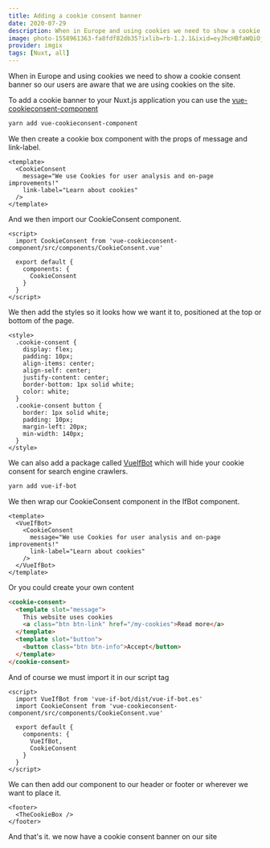 ```yaml
---
title: Adding a cookie consent banner
date: 2020-07-29
description: When in Europe and using cookies we need to show a cookie consent banner so our users are aware that we are using cookies on the site.
image: photo-1558961363-fa8fdf82db35?ixlib=rb-1.2.1&ixid=eyJhcHBfaWQiOjEyMDd9&auto=format&fit=crop
provider: imgix
tags: [Nuxt, all]
---
```


When in Europe and using cookies we need to show a cookie consent banner so our users are aware that we are using cookies on the site.

To add a cookie banner to your Nuxt.js application you can use the [vue-cookieconsent-component](https://github.com/EvodiaAut/vue-cookieconsent-component)

```bash
yarn add vue-cookieconsent-component
```

We then create a cookie box component with the props of message and link-label.

```html{}[CookieBox.vue]
<template>
  <CookieConsent
    message="We use Cookies for user analysis and on-page improvements!"
    link-label="Learn about cookies"
  />
</template>
```

And we then import our CookieConsent component.

```html{}[CookieBox.vue]
<script>
  import CookieConsent from 'vue-cookieconsent-component/src/components/CookieConsent.vue'

  export default {
    components: {
      CookieConsent
    }
  }
</script>
```

We then add the styles so it looks how we want it to, positioned at the top or bottom of the page.

```html{}[CookieBox.vue]
<style>
  .cookie-consent {
    display: flex;
    padding: 10px;
    align-items: center;
    align-self: center;
    justify-content: center;
    border-bottom: 1px solid white;
    color: white;
  }
  .cookie-consent button {
    border: 1px solid white;
    padding: 10px;
    margin-left: 20px;
    min-width: 140px;
  }
</style>
```

We can also add a package called [VueIfBot](https://github.com/Developmint/vue-if-bot#readme) which will hide your cookie consent for search engine crawlers.

```bash
yarn add vue-if-bot
```

We then wrap our CookieConsent component in the IfBot component.

```html{}[CookieBox.vue]
<template>
  <VueIfBot>
    <CookieConsent
      message="We use Cookies for user analysis and on-page improvements!"
      link-label="Learn about cookies"
    />
  </VueIfBot>
</template>
```

Or you could create your own content

```html
<cookie-consent>
  <template slot="message">
    This website uses cookies
    <a class="btn btn-link" href="/my-cookies">Read more</a>
  </template>
  <template slot="button">
    <button class="btn btn-info">Accept</button>
  </template>
</cookie-consent>
```

And of course we must import it in our script tag

```html{}[CookieBox.vue]
<script>
  import VueIfBot from 'vue-if-bot/dist/vue-if-bot.es'
  import CookieConsent from 'vue-cookieconsent-component/src/components/CookieConsent.vue'

  export default {
    components: {
      VueIfBot,
      CookieConsent
    }
  }
</script>
```

We can then add our component to our header or footer or wherever we want to place it.

```html{}[TheFooter.vue]
<footer>
  <TheCookieBox />
</footer>
```

And that's it. we now have a cookie consent banner on our site
